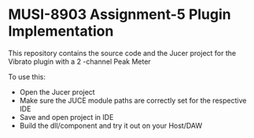 # MUSI-8903 Assignment-5 Plugin Implementation

This repository contains the source code and the Jucer project for the Vibrato plugin with a 2 -channel Peak Meter

To use this:
  - Open the Jucer project
  - Make sure the JUCE module paths are correctly set for the respective IDE
  - Save and open project in IDE
  - Build the dll/component and try it out on your Host/DAW
